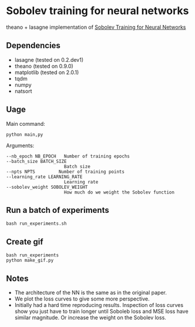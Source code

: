 # Sobolev training for neural networks

theano + lasagne implementation of [Sobolev Training for Neural Networks](https://arxiv.org/abs/1706.04859)

## Dependencies

- lasagne (tested on 0.2.dev1)
- theano (tested on 0.9.0)
- matplotlib (tested on 2.0.1)
- tqdm
- numpy
- natsort


## Uage

Main command:

	python main,py

Arguments:


	--nb_epoch NB_EPOCH   Number of training epochs
	--batch_size BATCH_SIZE
	                      Batch size
	--npts NPTS         Number of training points
	--learning_rate LEARNING_RATE
	                      Learning rate
	--sobolev_weight SOBOLEV_WEIGHT
	                      How much do we weight the Sobolev function


## Run a batch of experiments

	bash run_experiments.sh


## Create gif

	bash run_experiments
	python make_gif.py


## Notes

- The architecture of the NN is the same as in the original paper.
- We plot the loss curves to give some more perspective.
- Initially had a hard time reproducing results. Inspection of loss curves show you just have to train longer until Soboleb loss and MSE loss have similar magnitude. Or increase the weight on the Sobolev loss.